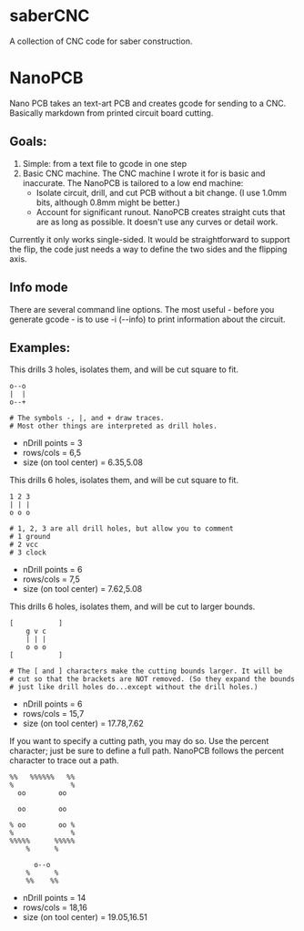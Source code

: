 # saberCNC
A collection of CNC code for saber construction.

# NanoPCB
Nano PCB takes an text-art PCB and creates gcode for sending to a CNC.
Basically markdown from printed circuit board cutting.

## Goals:
1. Simple: from a text file to gcode in one step
2. Basic CNC machine. The CNC machine I wrote it for is basic and inaccurate.
   The NanoPCB is tailored to a low end machine:
   - Isolate circuit, drill, and cut PCB without a bit change. (I use 1.0mm
     bits, although 0.8mm might be better.)
   - Account for significant runout. NanoPCB creates straight cuts that are
     as long as possible. It doesn't use any curves or detail work.

Currently it only works single-sided. It would be straightforward to support
the flip, the code just needs a way to define the two sides and the flipping
axis.

## Info mode
There are several command line options. The most useful - before you generate
gcode - is to use -i (--info) to print information about the circuit.

## Examples:

This drills 3 holes, isolates them, and will be cut square to fit.
````
o--o
|  |
o--+

# The symbols -, |, and + draw traces.
# Most other things are interpreted as drill holes.
````
- nDrill points = 3
- rows/cols = 6,5
- size (on tool center) = 6.35,5.08


This drills 6 holes, isolates them, and will be cut square to fit.
````
1 2 3
| | |
o o o

# 1, 2, 3 are all drill holes, but allow you to comment
# 1 ground
# 2 vcc
# 3 clock
````
- nDrill points = 6
- rows/cols = 7,5
- size (on tool center) = 7.62,5.08


This drills 6 holes, isolates them, and will be cut to larger bounds.
````
[           ]
    g v c
    | | |
    o o o
[           ]

# The [ and ] characters make the cutting bounds larger. It will be
# cut so that the brackets are NOT removed. (So they expand the bounds
# just like drill holes do...except without the drill holes.)
````
- nDrill points = 6
- rows/cols = 15,7
- size (on tool center) = 17.78,7.62


If you want to specify a cutting path, you may do so. Use the percent
character; just be sure to define a full path. NanoPCB follows the
percent character to trace out a path.

````
%%   %%%%%%   %%
%              %
  oo        oo

  oo        oo

% oo        oo %
%              %
%%%%%      %%%%%
    %      %

      o--o
    %      %
    %%    %%
````
- nDrill points = 14
- rows/cols = 18,16
- size (on tool center) = 19.05,16.51





